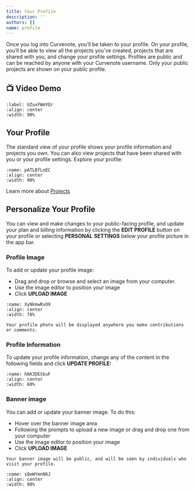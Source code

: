 ```yaml
---
title: Your Profile
description: ''
authors: []
name: profile
---
```


Once you log into Curvenote, you’ll be taken to your profile. On your profile, you’ll be able to view all the projects you’ve created, projects that are shared with you, and change your profile settings. Profiles are public and can be reached by anyone with your Curvenote username. Only your public projects are shown on your public profile.

## 📺 Video Demo

```{iframe} https://www.loom.com/embed/0edd3bf331504534b845aad07e216ac7
:label: UZuxFWmYQr
:align: center
:width: 90%
```

## Your Profile

The standard view of your profile shows your profile information and projects you own. You can also view projects that have been shared with you or your profile settings. Explore your profile:

```{figure} images/w6jXebeTS6WGaVFDIEz9-fWeMJg0Mnxq5utpk2Itt-v1.png
:name: pATLBfLoEC
:align: center
:width: 90%
```

Learn more about [Projects](oxa:w6jXebeTS6WGaVFDIEz9/9d32qzwBWH2BsgNBGwEP 'Projects')

## Personalize Your Profile

You can view and make changes to your public-facing profile, and update your plan and billing information by clicking the **EDIT PROFILE** button on your profile or selecting **PERSONAL** **SETTINGS** below your profile picture in the app bar.

### Profile Image

To add or update your profile image:

- Drag and drop or browse and select an image from your computer.
- Use the image editor to position your image
- Click **UPLOAD IMAGE**

```{figure} images/w6jXebeTS6WGaVFDIEz9-rYM8f43IbOBLnnEDu2fX-v1.gif
:name: XyNkmwRvO9
:align: center
:width: 70%
```

```{note}
Your profile photo will be displayed anywhere you make contributions or comments.

```

### Profile Information

To update your profile information, change any of the content in the following fields and click **UPDATE PROFILE:**

```{figure} images/w6jXebeTS6WGaVFDIEz9-5peU6BHrrktOTokuGu9D-v1.png
:name: h6K3DESbuF
:align: center
:width: 60%
```

### Banner image

You can add or update your banner image. To do this:

- Hover over the banner image area
- Following the prompts to upload a new image or drag and drop one from your computer
- Use the image editor to position your image
- Click **UPLOAD IMAGE**

```{warning}
Your banner image will be public, and will be seen by individuals who visit your profile.

```

```{figure} images/w6jXebeTS6WGaVFDIEz9-PsiBBn80LAesPKOKb57y-v1.gif
:name: sQeWYmnN6J
:align: center
:width: 90%
```
